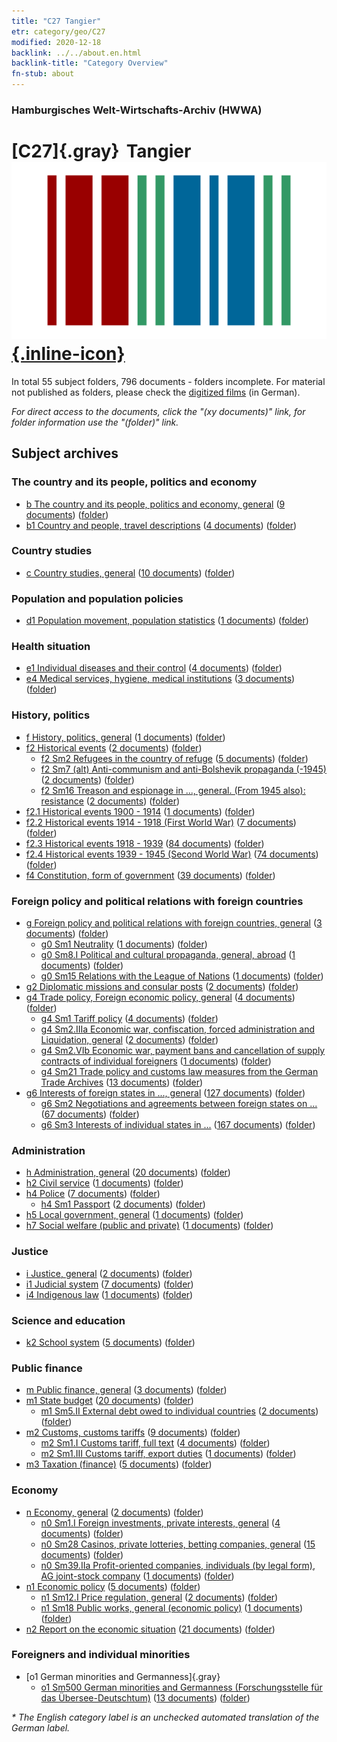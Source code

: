 ```yaml
---
title: "C27 Tangier"
etr: category/geo/C27
modified: 2020-12-18
backlink: ../../about.en.html
backlink-title: "Category Overview"
fn-stub: about
---
```


### Hamburgisches Welt-Wirtschafts-Archiv (HWWA)
# [C27]{.gray}&#8201; Tangier&#160; [![Wikidata item](/images/Wikidata-logo.svg){.inline-icon}](http://www.wikidata.org/entity/Q126148)





In total 55 subject folders, 796 documents - folders incomplete.
For material not published as folders, please check the [digitized films](/film/h1_sh) (in German).

_For direct access to the documents, click the "(xy documents)" link, for folder information use the "(folder)" link._

## Subject archives



### The country and its people, politics and economy

- [b The country and its people, politics and economy, general](../../../subject/about.en.html#b) (<a href="https://dfg-viewer.de/show/?tx_dlf[id]=https://pm20.zbw.eu/mets/sh/1413xx/141360/1441xx/144196/public.mets.en.xml" target="_blank">9 documents</a>) ([folder](http://purl.org/pressemappe20/folder/sh/141360,144196))
- [b1 Country and people, travel descriptions](../../../subject/about.en.html#b1) (<a href="https://dfg-viewer.de/show/?tx_dlf[id]=https://pm20.zbw.eu/mets/sh/1413xx/141360/1441xx/144197/public.mets.en.xml" target="_blank">4 documents</a>) ([folder](http://purl.org/pressemappe20/folder/sh/141360,144197))

### Country studies

- [c Country studies, general](../../../subject/about.en.html#c) (<a href="https://dfg-viewer.de/show/?tx_dlf[id]=https://pm20.zbw.eu/mets/sh/1413xx/141360/1441xx/144199/public.mets.en.xml" target="_blank">10 documents</a>) ([folder](http://purl.org/pressemappe20/folder/sh/141360,144199))

### Population and population policies

- [d1 Population movement, population statistics](../../../subject/about.en.html#d1) (<a href="https://dfg-viewer.de/show/?tx_dlf[id]=https://pm20.zbw.eu/mets/sh/1413xx/141360/1442xx/144222/public.mets.en.xml" target="_blank">1 documents</a>) ([folder](http://purl.org/pressemappe20/folder/sh/141360,144222))

### Health situation

- [e1 Individual diseases and their control](../../../subject/about.en.html#e1) (<a href="https://dfg-viewer.de/show/?tx_dlf[id]=https://pm20.zbw.eu/mets/sh/1413xx/141360/1442xx/144265/public.mets.en.xml" target="_blank">4 documents</a>) ([folder](http://purl.org/pressemappe20/folder/sh/141360,144265))
- [e4 Medical services, hygiene, medical institutions](../../../subject/about.en.html#e4) (<a href="https://dfg-viewer.de/show/?tx_dlf[id]=https://pm20.zbw.eu/mets/sh/1413xx/141360/1442xx/144266/public.mets.en.xml" target="_blank">3 documents</a>) ([folder](http://purl.org/pressemappe20/folder/sh/141360,144266))

### History, politics

- [f History, politics, general](../../../subject/about.en.html#f) (<a href="https://dfg-viewer.de/show/?tx_dlf[id]=https://pm20.zbw.eu/mets/sh/1413xx/141360/1442xx/144282/public.mets.en.xml" target="_blank">1 documents</a>) ([folder](http://purl.org/pressemappe20/folder/sh/141360,144282))
- [f2 Historical events](../../../subject/about.en.html#f2) (<a href="https://dfg-viewer.de/show/?tx_dlf[id]=https://pm20.zbw.eu/mets/sh/1413xx/141360/1442xx/144286/public.mets.en.xml" target="_blank">2 documents</a>) ([folder](http://purl.org/pressemappe20/folder/sh/141360,144286))
  - [f2 Sm2 Refugees in the country of refuge](../../../subject/about.en.html#f2_Sm2) (<a href="https://dfg-viewer.de/show/?tx_dlf[id]=https://pm20.zbw.eu/mets/sh/1413xx/141360/1442xx/144288/public.mets.en.xml" target="_blank">5 documents</a>) ([folder](http://purl.org/pressemappe20/folder/sh/141360,144288))
  - [f2 Sm7 (alt) Anti-communism and anti-Bolshevik propaganda (-1945)](../../../subject/about.en.html#f2_Sm7_(alt)) (<a href="https://dfg-viewer.de/show/?tx_dlf[id]=https://pm20.zbw.eu/mets/sh/1413xx/141360/1442xx/144293/public.mets.en.xml" target="_blank">2 documents</a>) ([folder](http://purl.org/pressemappe20/folder/sh/141360,144293))
  - [f2 Sm16 Treason and espionage in ..., general. (From 1945 also): resistance](../../../subject/about.en.html#f2_Sm16) (<a href="https://dfg-viewer.de/show/?tx_dlf[id]=https://pm20.zbw.eu/mets/sh/1413xx/141360/1443xx/144301/public.mets.en.xml" target="_blank">2 documents</a>) ([folder](http://purl.org/pressemappe20/folder/sh/141360,144301))
- [f2.1 Historical events 1900 - 1914](../../../subject/about.en.html#f2.1) (<a href="https://dfg-viewer.de/show/?tx_dlf[id]=https://pm20.zbw.eu/mets/sh/1413xx/141360/1813xx/181392/public.mets.en.xml" target="_blank">1 documents</a>) ([folder](http://purl.org/pressemappe20/folder/sh/141360,181392))
- [f2.2 Historical events 1914 - 1918 (First World War)](../../../subject/about.en.html#f2.2) (<a href="https://dfg-viewer.de/show/?tx_dlf[id]=https://pm20.zbw.eu/mets/sh/1413xx/141360/1813xx/181360/public.mets.en.xml" target="_blank">7 documents</a>) ([folder](http://purl.org/pressemappe20/folder/sh/141360,181360))
- [f2.3 Historical events 1918 - 1939](../../../subject/about.en.html#f2.3) (<a href="https://dfg-viewer.de/show/?tx_dlf[id]=https://pm20.zbw.eu/mets/sh/1413xx/141360/1813xx/181391/public.mets.en.xml" target="_blank">84 documents</a>) ([folder](http://purl.org/pressemappe20/folder/sh/141360,181391))
- [f2.4 Historical events 1939 - 1945 (Second World War)](../../../subject/about.en.html#f2.4) (<a href="https://dfg-viewer.de/show/?tx_dlf[id]=https://pm20.zbw.eu/mets/sh/1413xx/141360/1813xx/181361/public.mets.en.xml" target="_blank">74 documents</a>) ([folder](http://purl.org/pressemappe20/folder/sh/141360,181361))
- [f4 Constitution, form of government](../../../subject/about.en.html#f4) (<a href="https://dfg-viewer.de/show/?tx_dlf[id]=https://pm20.zbw.eu/mets/sh/1413xx/141360/1443xx/144355/public.mets.en.xml" target="_blank">39 documents</a>) ([folder](http://purl.org/pressemappe20/folder/sh/141360,144355))

### Foreign policy and political relations with foreign countries

- [g Foreign policy and political relations with foreign countries, general](../../../subject/about.en.html#g) (<a href="https://dfg-viewer.de/show/?tx_dlf[id]=https://pm20.zbw.eu/mets/sh/1413xx/141360/1444xx/144451/public.mets.en.xml" target="_blank">3 documents</a>) ([folder](http://purl.org/pressemappe20/folder/sh/141360,144451))
  - [g0 Sm1 Neutrality](../../../subject/about.en.html#g0_Sm1) (<a href="https://dfg-viewer.de/show/?tx_dlf[id]=https://pm20.zbw.eu/mets/sh/1413xx/141360/1445xx/144570/public.mets.en.xml" target="_blank">1 documents</a>) ([folder](http://purl.org/pressemappe20/folder/sh/141360,144570))
  - [g0 Sm8.I Political and cultural propaganda, general, abroad](../../../subject/about.en.html#g0_Sm8.I) (<a href="https://dfg-viewer.de/show/?tx_dlf[id]=https://pm20.zbw.eu/mets/sh/1413xx/141360/1445xx/144579/public.mets.en.xml" target="_blank">1 documents</a>) ([folder](http://purl.org/pressemappe20/folder/sh/141360,144579))
  - [g0 Sm15 Relations with the League of Nations](../../../subject/about.en.html#g0_Sm15) (<a href="https://dfg-viewer.de/show/?tx_dlf[id]=https://pm20.zbw.eu/mets/sh/1413xx/141360/1445xx/144589/public.mets.en.xml" target="_blank">1 documents</a>) ([folder](http://purl.org/pressemappe20/folder/sh/141360,144589))
- [g2 Diplomatic missions and consular posts](../../../subject/about.en.html#g2) (<a href="https://dfg-viewer.de/show/?tx_dlf[id]=https://pm20.zbw.eu/mets/sh/1413xx/141360/1444xx/144461/public.mets.en.xml" target="_blank">2 documents</a>) ([folder](http://purl.org/pressemappe20/folder/sh/141360,144461))
- [g4 Trade policy, Foreign economic policy, general](../../../subject/about.en.html#g4) (<a href="https://dfg-viewer.de/show/?tx_dlf[id]=https://pm20.zbw.eu/mets/sh/1413xx/141360/1444xx/144470/public.mets.en.xml" target="_blank">4 documents</a>) ([folder](http://purl.org/pressemappe20/folder/sh/141360,144470))
  - [g4 Sm1 Tariff policy](../../../subject/about.en.html#g4_Sm1) (<a href="https://dfg-viewer.de/show/?tx_dlf[id]=https://pm20.zbw.eu/mets/sh/1413xx/141360/1634xx/163419/public.mets.en.xml" target="_blank">4 documents</a>) ([folder](http://purl.org/pressemappe20/folder/sh/141360,163419))
  - [g4 Sm2.IIIa Economic war, confiscation, forced administration and Liquidation, general](../../../subject/about.en.html#g4_Sm2.IIIa) (<a href="https://dfg-viewer.de/show/?tx_dlf[id]=https://pm20.zbw.eu/mets/sh/1413xx/141360/1444xx/144476/public.mets.en.xml" target="_blank">2 documents</a>) ([folder](http://purl.org/pressemappe20/folder/sh/141360,144476))
  - [g4 Sm2.VIb Economic war, payment bans and cancellation of supply contracts of individual foreigners](../../../subject/about.en.html#g4_Sm2.VIb) (<a href="https://dfg-viewer.de/show/?tx_dlf[id]=https://pm20.zbw.eu/mets/sh/1413xx/141360/1444xx/144480/public.mets.en.xml" target="_blank">1 documents</a>) ([folder](http://purl.org/pressemappe20/folder/sh/141360,144480))
  - [g4 Sm21 Trade policy and customs law measures from the German Trade Archives](../../../subject/about.en.html#g4_Sm21) (<a href="https://dfg-viewer.de/show/?tx_dlf[id]=https://pm20.zbw.eu/mets/sh/1413xx/141360/1444xx/144492/public.mets.en.xml" target="_blank">13 documents</a>) ([folder](http://purl.org/pressemappe20/folder/sh/141360,144492))
- [g6 Interests of foreign states in ..., general](../../../subject/about.en.html#g6) (<a href="https://dfg-viewer.de/show/?tx_dlf[id]=https://pm20.zbw.eu/mets/sh/1413xx/141360/1445xx/144565/public.mets.en.xml" target="_blank">127 documents</a>) ([folder](http://purl.org/pressemappe20/folder/sh/141360,144565))
  - [g6 Sm2 Negotiations and agreements between foreign states on ...](../../../subject/about.en.html#g6_Sm2) (<a href="https://dfg-viewer.de/show/?tx_dlf[id]=https://pm20.zbw.eu/mets/sh/1413xx/141360/1445xx/144567/public.mets.en.xml" target="_blank">67 documents</a>) ([folder](http://purl.org/pressemappe20/folder/sh/141360,144567))
  - [g6 Sm3 Interests of individual states in ...](../../../subject/about.en.html#g6_Sm3) (<a href="https://dfg-viewer.de/show/?tx_dlf[id]=https://pm20.zbw.eu/mets/sh/1413xx/141360/1445xx/144568/public.mets.en.xml" target="_blank">167 documents</a>) ([folder](http://purl.org/pressemappe20/folder/sh/141360,144568))

### Administration

- [h Administration, general](../../../subject/about.en.html#h) (<a href="https://dfg-viewer.de/show/?tx_dlf[id]=https://pm20.zbw.eu/mets/sh/1413xx/141360/1446xx/144659/public.mets.en.xml" target="_blank">20 documents</a>) ([folder](http://purl.org/pressemappe20/folder/sh/141360,144659))
- [h2 Civil service](../../../subject/about.en.html#h2) (<a href="https://dfg-viewer.de/show/?tx_dlf[id]=https://pm20.zbw.eu/mets/sh/1413xx/141360/1446xx/144661/public.mets.en.xml" target="_blank">1 documents</a>) ([folder](http://purl.org/pressemappe20/folder/sh/141360,144661))
- [h4 Police](../../../subject/about.en.html#h4) (<a href="https://dfg-viewer.de/show/?tx_dlf[id]=https://pm20.zbw.eu/mets/sh/1413xx/141360/1446xx/144666/public.mets.en.xml" target="_blank">7 documents</a>) ([folder](http://purl.org/pressemappe20/folder/sh/141360,144666))
  - [h4 Sm1 Passport](../../../subject/about.en.html#h4_Sm1) (<a href="https://dfg-viewer.de/show/?tx_dlf[id]=https://pm20.zbw.eu/mets/sh/1413xx/141360/1633xx/163348/public.mets.en.xml" target="_blank">2 documents</a>) ([folder](http://purl.org/pressemappe20/folder/sh/141360,163348))
- [h5 Local government, general](../../../subject/about.en.html#h5) (<a href="https://dfg-viewer.de/show/?tx_dlf[id]=https://pm20.zbw.eu/mets/sh/1413xx/141360/1446xx/144673/public.mets.en.xml" target="_blank">1 documents</a>) ([folder](http://purl.org/pressemappe20/folder/sh/141360,144673))
- [h7 Social welfare (public and private)](../../../subject/about.en.html#h7) (<a href="https://dfg-viewer.de/show/?tx_dlf[id]=https://pm20.zbw.eu/mets/sh/1413xx/141360/1446xx/144677/public.mets.en.xml" target="_blank">1 documents</a>) ([folder](http://purl.org/pressemappe20/folder/sh/141360,144677))

### Justice

- [i Justice, general](../../../subject/about.en.html#i) (<a href="https://dfg-viewer.de/show/?tx_dlf[id]=https://pm20.zbw.eu/mets/sh/1413xx/141360/1446xx/144694/public.mets.en.xml" target="_blank">2 documents</a>) ([folder](http://purl.org/pressemappe20/folder/sh/141360,144694))
- [i1 Judicial system](../../../subject/about.en.html#i1) (<a href="https://dfg-viewer.de/show/?tx_dlf[id]=https://pm20.zbw.eu/mets/sh/1413xx/141360/1446xx/144695/public.mets.en.xml" target="_blank">7 documents</a>) ([folder](http://purl.org/pressemappe20/folder/sh/141360,144695))
- [i4 Indigenous law](../../../subject/about.en.html#i4) (<a href="https://dfg-viewer.de/show/?tx_dlf[id]=https://pm20.zbw.eu/mets/sh/1413xx/141360/1447xx/144709/public.mets.en.xml" target="_blank">1 documents</a>) ([folder](http://purl.org/pressemappe20/folder/sh/141360,144709))

### Science and education

- [k2 School system](../../../subject/about.en.html#k2) (<a href="https://dfg-viewer.de/show/?tx_dlf[id]=https://pm20.zbw.eu/mets/sh/1413xx/141360/1447xx/144739/public.mets.en.xml" target="_blank">5 documents</a>) ([folder](http://purl.org/pressemappe20/folder/sh/141360,144739))

### Public finance

- [m Public finance, general](../../../subject/about.en.html#m) (<a href="https://dfg-viewer.de/show/?tx_dlf[id]=https://pm20.zbw.eu/mets/sh/1413xx/141360/1448xx/144809/public.mets.en.xml" target="_blank">3 documents</a>) ([folder](http://purl.org/pressemappe20/folder/sh/141360,144809))
- [m1 State budget](../../../subject/about.en.html#m1) (<a href="https://dfg-viewer.de/show/?tx_dlf[id]=https://pm20.zbw.eu/mets/sh/1413xx/141360/1448xx/144810/public.mets.en.xml" target="_blank">20 documents</a>) ([folder](http://purl.org/pressemappe20/folder/sh/141360,144810))
  - [m1 Sm5.II External debt owed to individual countries](../../../subject/about.en.html#m1_Sm5.II) (<a href="https://dfg-viewer.de/show/?tx_dlf[id]=https://pm20.zbw.eu/mets/sh/1413xx/141360/1448xx/144819/public.mets.en.xml" target="_blank">2 documents</a>) ([folder](http://purl.org/pressemappe20/folder/sh/141360,144819))
- [m2 Customs, customs tariffs](../../../subject/about.en.html#m2) (<a href="https://dfg-viewer.de/show/?tx_dlf[id]=https://pm20.zbw.eu/mets/sh/1413xx/141360/1448xx/144850/public.mets.en.xml" target="_blank">9 documents</a>) ([folder](http://purl.org/pressemappe20/folder/sh/141360,144850))
  - [m2 Sm1.I Customs tariff, full text](../../../subject/about.en.html#m2_Sm1.I) (<a href="https://dfg-viewer.de/show/?tx_dlf[id]=https://pm20.zbw.eu/mets/sh/1413xx/141360/1448xx/144851/public.mets.en.xml" target="_blank">4 documents</a>) ([folder](http://purl.org/pressemappe20/folder/sh/141360,144851))
  - [m2 Sm1.III Customs tariff, export duties](../../../subject/about.en.html#m2_Sm1.III) (<a href="https://dfg-viewer.de/show/?tx_dlf[id]=https://pm20.zbw.eu/mets/sh/1413xx/141360/1448xx/144853/public.mets.en.xml" target="_blank">1 documents</a>) ([folder](http://purl.org/pressemappe20/folder/sh/141360,144853))
- [m3 Taxation (finance)](../../../subject/about.en.html#m3) (<a href="https://dfg-viewer.de/show/?tx_dlf[id]=https://pm20.zbw.eu/mets/sh/1413xx/141360/1448xx/144868/public.mets.en.xml" target="_blank">5 documents</a>) ([folder](http://purl.org/pressemappe20/folder/sh/141360,144868))

### Economy

- [n Economy, general](../../../subject/about.en.html#n) (<a href="https://dfg-viewer.de/show/?tx_dlf[id]=https://pm20.zbw.eu/mets/sh/1413xx/141360/1449xx/144930/public.mets.en.xml" target="_blank">2 documents</a>) ([folder](http://purl.org/pressemappe20/folder/sh/141360,144930))
  - [n0 Sm1.I Foreign investments, private interests, general](../../../subject/about.en.html#n0_Sm1.I) (<a href="https://dfg-viewer.de/show/?tx_dlf[id]=https://pm20.zbw.eu/mets/sh/1413xx/141360/1457xx/145774/public.mets.en.xml" target="_blank">4 documents</a>) ([folder](http://purl.org/pressemappe20/folder/sh/141360,145774))
  - [n0 Sm28 Casinos, private lotteries, betting companies, general](../../../subject/about.en.html#n0_Sm28) (<a href="https://dfg-viewer.de/show/?tx_dlf[id]=https://pm20.zbw.eu/mets/sh/1413xx/141360/1458xx/145824/public.mets.en.xml" target="_blank">15 documents</a>) ([folder](http://purl.org/pressemappe20/folder/sh/141360,145824))
  - [n0 Sm39.IIa Profit-oriented companies, individuals (by legal form), AG joint-stock company](../../../subject/about.en.html#n0_Sm39.IIa) (<a href="https://dfg-viewer.de/show/?tx_dlf[id]=https://pm20.zbw.eu/mets/sh/1413xx/141360/1458xx/145841/public.mets.en.xml" target="_blank">1 documents</a>) ([folder](http://purl.org/pressemappe20/folder/sh/141360,145841))
- [n1 Economic policy](../../../subject/about.en.html#n1) (<a href="https://dfg-viewer.de/show/?tx_dlf[id]=https://pm20.zbw.eu/mets/sh/1413xx/141360/1449xx/144931/public.mets.en.xml" target="_blank">5 documents</a>) ([folder](http://purl.org/pressemappe20/folder/sh/141360,144931))
  - [n1 Sm12.I Price regulation, general](../../../subject/about.en.html#n1_Sm12.I) (<a href="https://dfg-viewer.de/show/?tx_dlf[id]=https://pm20.zbw.eu/mets/sh/1413xx/141360/1449xx/144942/public.mets.en.xml" target="_blank">2 documents</a>) ([folder](http://purl.org/pressemappe20/folder/sh/141360,144942))
  - [n1 Sm18 Public works, general (economic policy)](../../../subject/about.en.html#n1_Sm18) (<a href="https://dfg-viewer.de/show/?tx_dlf[id]=https://pm20.zbw.eu/mets/sh/1413xx/141360/1449xx/144951/public.mets.en.xml" target="_blank">1 documents</a>) ([folder](http://purl.org/pressemappe20/folder/sh/141360,144951))
- [n2 Report on the economic situation](../../../subject/about.en.html#n2) (<a href="https://dfg-viewer.de/show/?tx_dlf[id]=https://pm20.zbw.eu/mets/sh/1413xx/141360/1449xx/144972/public.mets.en.xml" target="_blank">21 documents</a>) ([folder](http://purl.org/pressemappe20/folder/sh/141360,144972))

### Foreigners and individual minorities

- [o1 German minorities and Germanness]{.gray}
  - [o1 Sm500 German minorities and Germanness (Forschungsstelle für das Übersee-Deutschtum)](../../../subject/about.en.html#o1_Sm500) (<a href="https://dfg-viewer.de/show/?tx_dlf[id]=https://pm20.zbw.eu/mets/sh/1413xx/141360/1459xx/145911/public.mets.en.xml" target="_blank">13 documents</a>) ([folder](http://purl.org/pressemappe20/folder/sh/141360,145911))


_* The English category label is an unchecked automated translation of the German label._

